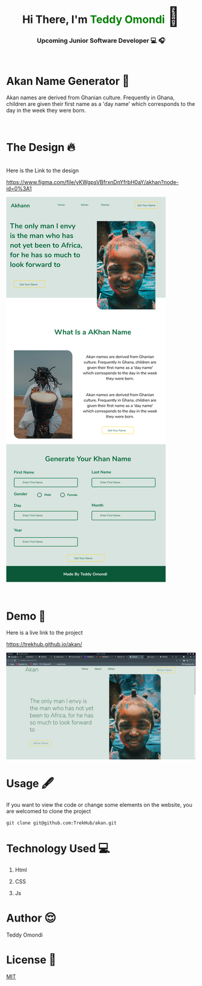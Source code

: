 <link
      rel="stylesheet"
      href="https://cdnjs.cloudflare.com/ajax/libs/font-awesome/6.0.0-beta2/css/all.min.css"
      integrity="sha512-YWzhKL2whUzgiheMoBFwW8CKV4qpHQAEuvilg9FAn5VJUDwKZZxkJNuGM4XkWuk94WCrrwslk8yWNGmY1EduTA=="
      crossorigin="anonymous"
      referrerpolicy="no-referrer"
    />

<div style="text-align: center; ">
        <div>
            <h1>Hi There, I'm <span style="color: green; ">Teddy Omondi</span> <span style='font-size:50px;'> &#128075</span></h1>
            <h3>Upcoming Junior Software Developer &#128187; &#127911;</h3>
        </div>
        
</div>
<br>

# Akan Name Generator <span style='font-size:30px;'>&#128104;</span> 
Akan names are derived from Ghanian culture. Frequently in Ghana, children are given their first name as a 'day name' which corresponds to the day in the week they were born. 

<br>

# The Design <span style='font-size:30px;'>&#128293;</span>

<br>
Here is the Link to the design

<br>

https://www.figma.com/file/yKWgpsVBfrxnDnYfrbH0aY/akhan?node-id=0%3A1

![alt text](images/khan.png)

<br>


# Demo &#128273;

Here is a live link to the project 


https://trekhub.github.io/akan/

![alt text](images/screen.png)

# Usage <span style='font-size:30px;'>🖋</span> 
If you want to view the code or change some elements on the website, you are welcomed to clone the project

``` git
git clone git@github.com:TrekHub/akan.git

```


# Technology Used <span style='font-size:30px;'>&#128187;</span> 

1. Html 

2. CSS  

3. Js  


# Author <span style='font-size:30px;'>&#128524;</span> 

Teddy Omondi 

# License  <span style='font-size:30px;'>🔐</span> 
[MIT](https://choosealicense.com/licenses/mit/)